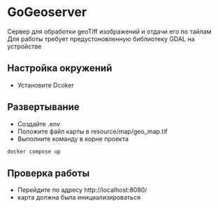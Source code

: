 # GoGeoserver

Сервер для обработки geoTiff изображений и отдачи его по тайлам <br>
Для работы требует предустоновленную библиотеку GDAL на устройстве

## Настройка окружений
- Установите Dcoker

## Развертывание
- Создайте .env
- Положите файл карты в resource/map/geo_map.tif
- Выполните команду в корне проекта
```bash
docker compose up
```

## Проверка работы
- Перейдите по адресу http://localhost:8080/
- карта должна была инициализироваться
